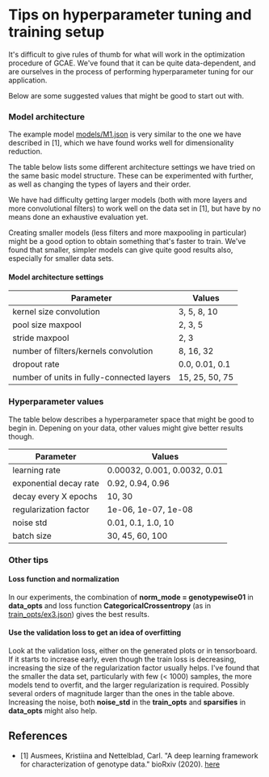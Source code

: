 # Tips on hyperparameter tuning and training setup


It's difficult to give rules of thumb for what will work in the optimization procedure of GCAE. We've found that it can be quite data-dependent, and are ourselves in the process of performing hyperparameter tuning for our application.

Below are some suggested values that might be good to start out with.

### Model architecture

The example model [models/M1.json](models/M1.json) is very similar to the one we have described in [1], which we have found works well for dimensionality reduction.

The table below lists some different architecture settings we have tried on the same basic model structure. These can be experimented with further, as well as changing the types of layers and their order.

We have had difficulty getting larger models (both with more layers and more convolutional filters) to work well on the data set in [1], but have by no means done an exhaustive evaluation yet.

Creating smaller models (less filters and more maxpooling in particular) might be a good option to obtain something that's faster to train. We've found that smaller, simpler models can give quite good results also, especially for smaller data sets.



#### Model architecture settings

| Parameter      | Values |
| ----------- | ----------- |
|kernel size convolution | 3, 5, 8, 10 |
|pool size maxpool | 2, 3, 5 |
|stride maxpool | 2, 3 |
|number of filters/kernels convolution | 8, 16, 32 |
|dropout rate | 0.0, 0.01, 0.1 |
|number of units in fully-connected layers  | 15, 25, 50, 75 |


    
### Hyperparameter values

The table below describes a hyperparameter space that might be good to begin in. Depening on your data, other values might give better results though.


| Parameter      | Values |
| ----------- | ----------- |
|learning rate | 0.00032, 0.001, 0.0032, 0.01 |
|exponential decay rate | 0.92, 0.94, 0.96 |
|decay every X epochs | 10, 30  |
|regularization factor | 1e-06, 1e-07, 1e-08 |
|noise std  |  0.01, 0.1, 1.0, 10|
|batch size  | 30, 45, 60, 100|



### Other tips

#### Loss function and normalization
In our experiments, the combination of **norm_mode = genotypewise01** in **data_opts** and loss function **CategoricalCrossentropy** (as in [train_opts/ex3.json](train_opts/ex3.json)) gives the best results.


#### Use the validation loss to get an idea of overfitting
Look at the validation loss, either on the generated plots or in tensorboard. If it starts to increase early, even though the train loss is decreasing, increasing the size of the regularization factor usually helps. I've found that the smaller the data set, particularly with few (< 1000) samples, the more models tend to overfit, and the larger regularization is required. Possibly several orders of magnitude larger than the ones in the table above. Increasing the noise, both **noise_std** in the **train_opts** and **sparsifies** in **data_opts** might also help.



## References

 * [1] Ausmees, Kristiina and Nettelblad, Carl. "A deep learning framework for characterization of genotype data." bioRxiv (2020). [here](https://www.biorxiv.org/content/10.1101/2020.09.30.320994v1.abstract)

